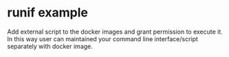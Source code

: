 # runif example

Add external script to the docker images and grant permission to execute it. In this way user can maintained your command line interface/script separately with docker image.